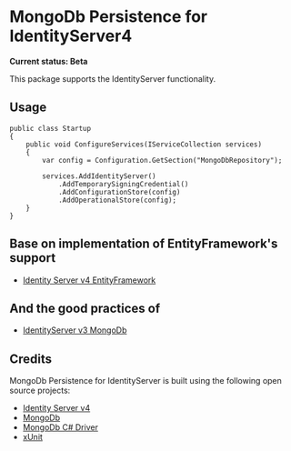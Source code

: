# MongoDb Persistence for IdentityServer4 #

**Current status: Beta**

This package supports the IdentityServer functionality.

## Usage ##

    public class Startup
    {
        public void ConfigureServices(IServiceCollection services)
        {
            var config = Configuration.GetSection("MongoDbRepository");

            services.AddIdentityServer()
                .AddTemporarySigningCredential()
                .AddConfigurationStore(config)
                .AddOperationalStore(config);
        }
    }


## Base on implementation of EntityFramework's support ##
 - [Identity Server v4 EntityFramework](https://github.com/IdentityServer/IdentityServer4.EntityFramework)

## And the good practices of ## 
 - [IdentityServer v3 MongoDb](https://github.com/jageall/IdentityServer.v3.MongoDb)

## Credits ##
MongoDb Persistence for IdentityServer is built using the following open source projects:
- [Identity Server v4](https://github.com/IdentityServer/IdentityServer4)
- [MongoDb](http://www.mongodb.org/)
- [MongoDb C# Driver](https://github.com/mongodb/mongo-csharp-driver)
- [xUnit](https://github.com/xunit)